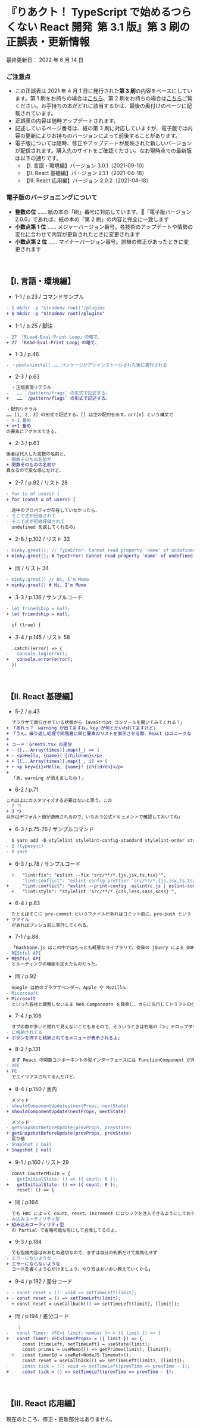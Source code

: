 <!-- markdownlint-disable MD010 MD029 MD032 -->

# 『りあクト！ TypeScript で始めるつらくない React 開発 &nbsp;第 3.1 版』第 3 刷の正誤表・更新情報

最終更新日： 2022 年 6 月 14 日

### ご注意点

- この正誤表は 2021 年 4 月 1 日に発行された**第 3 刷**の内容をベースにしています。第 1 刷をお持ちの場合は[こちら](errata.md)、第 2 刷をお持ちの場合は[こちら](errata2.md)ご覧ください。お手持ちの本がどれに該当するかは、最後の奥付けのページに記載されています。
- 正誤表の内容は随時アップデートされます。
- 記述しているページ番号は、紙の第 3 刷に対応していますが、電子版では内容の更新によりお持ちのバージョンによって前後することがあります。
- 電子版については随時、修正やアップデートが反映された新しいバージョンが配信されます。購入先のサイトをご確認ください。なお現時点での最新版は以下の通りです。
  - 【Ⅰ. 言語・環境編】バージョン 3.0.1（2021-09-10）
  - 【Ⅱ. React 基礎編】バージョン 2.1.1（2021-04-18）
  - 【Ⅲ. React 応用編】バージョン 2.0.2（2021-04-18）

### 電子版のバージョニングについて

- **整数の位** …… 紙の本の「刷」番号に対応しています。「電子版バージョン 2.0.0」であれば、紙の本の「第 2 刷」の内容と完全に一致します
- **小数点第 1 位** …… メジャーバージョン番号。各技術のアップデートや情勢の変化に合わせて内容が更新されたときに変更されます
- **小数点第 2 位** …… マイナーバージョン番号。誤植の修正があったときに変更されます

<br />

## 【Ⅰ. 言語・環境編】

- 1-1 / p.23 / コマンドサンプル

```diff
- $ mkdir -p "$(nodenv root)"/plugins
+ $ mkdir -p "$(nodenv root)/plugins"
```

- 1-1 / p.25 / 脚注

```diff
- 27 「RLead-Eval-Print Loop」の略で、
+ 27 「Read-Eval-Print Loop」の略で、
```

- 1-3 / p.46

```diff
- ・postuninstall …… パッケージがアンインストールされた後に実行される
```

- 2-3 / p.63

```diff
  ・正規表現リテラル
-   …… `/pattern/frags` の形式で記述する。
+   …… `/pattern/flags` の形式で記述する。
```

```diff
・配列リテラル
…… [1, 2, 3] の形式で記述する。[] は空の配列を示す。arr[n] という構文で
- n-1 番め
+ n+1 番め
の要素にアクセスできる。
```

- 2-3 / p.63

```diff
後者は代入した変数の名前と、
- 関数そのもの名前が
+ 関数そのものの名前が
異なるので変な感じだけど、
```

- 2-7 / p.92 / リスト 28

```diff
- for (u of users) {
+ for (const u of users) {
```

```diff
  途中のプロパティが存在していなかったら、
- そこで式が短絡されて
- そこで式が短絡評価されて
  undefined を返してくれるの」
```

- 2-8 / p.102 / リスト 33

```diff
- minky.greet(); // TypeError: Cannot read property 'name' of undefined
+ minky.greet(); # TypeError: Cannot read property 'name' of undefined
```

- 同 / リスト 34

```diff
- minky.greet() // Hi, I'm Momo
+ minky.greet() # Hi, I'm Momo
```

- 3-3 / p.136 / サンプルコード

```diff
- let frinedship = null;
+ let friendship = null;

  if (true) {
```

- 3-4 / p.145 / リスト 58

```diff
  .catch((error) => {
-   console.log(error);
+   console.error(error);
  })
```

<br />

## 【Ⅱ. React 基礎編】

- 5-2 / p.43

```diff
  ブラウザで実行させている状態から JavaScript コンソールを開いてみてくれる？」
+ 「あれっ？　warning が出てますね。key が何とかいわれてますけど」
+ 「うん。繰り返し処理で同階層に同じ要素のリストを表示させる際、React はユニークな key 属性値を必要とするのね。使える値は文字列もしくは数値。key としての理想的な値は、そのコレクションの各要素が持つユニーク ID なんだけど、ここではそれがないので key には繰り返しのインデックスを使うことにしよう」
+
+ コード：Greets.tsx の差分
+ - {[...Array(times)].map((_) => (
+ - <p>Hello, {name}! {children}</p>
+ + {[...Array(times)].map((_, i) => (
+ + <p key={i}>Hello, {name}! {children}</p>
+
  「あ、warning が消えましたね！」
```

- 6-2 / p.71

```diff
これ以上にカスタマイズする必要はないと思う。この
- 2 つ
+ 3 つ
以外はデフォルト値が適用されるので、いちおう公式ドキュメントで確認しておいてね」
```

- 6-3 / p.75-76 / サンプルコマンド

```diff
  $ yarn add -D stylelint stylelint-config-standard stylelint-order stylelint-config-recess-order
- $ (typesync)
- $ yarn
```

- 6-3 / p.78 / サンプルコード

```diff
  +   "lint:fix": "eslint --fix 'src/**/*.{js,jsx,ts,tsx}'",
-     "lint:conflict": "eslint-config-prettier 'src/**/*.{js,jsx,ts,tsx}'",
+     "lint:conflict": "eslint --print-config .eslintrc.js | eslint-config-prettier-check",
  +   "lint:style": "stylelint 'src/**/*.{css,less,sass,scss}'",
```

- 6-4 / p.83

```diff
  たとえばそこに pre-commit というファイルがあればコミット前に、pre-push という
+ ファイル
  があればプッシュ前に実行してくれる。
```

- 7-1 / p.88

```diff
  「Backbone.js はこの中ではもっとも軽量なライブラリで、従来の jQuery による DOM 操作をベースとしたアプリケーションに Model と View の秩序を与えるための最低限の実装に、
- REStful API
+ RESTful API
  とルーティングの機能を加えたものだった。
```

- 同 / p.92

```diff
  Google は他のブラウザベンダー、Apple や Mozilla、
- Micorosoft
+ Microsoft
  といった各社と調整しないまま Web Components を発表し、さらに先行してドラフトの仕様を Chrome に実装していった。
```

- 7-4 / p.106

```diff
  タブの数が多いと隠れて見えないこともあるので、そういうときは右端の『≫』ドロップダウン
- に格納されてる
+ ボタンを押すと格納されてるメニューが表示されるよ」
```

- 8-2 / p.131

```diff
  まず React の関数コンポーネントの型インターフェースには FunctionComponent が用意されてる。これはより短い名前の
- VFC
+ FC
  でエイリアスされてるんだけど、
```

- 8-4 / p.150 / 表内

```diff
  メソッド
- shouldComponentUpdates(nextProps, nextState)
+ shouldComponentUpdate(nextProps, nextState)
```

```diff
  メソッド
- getSnapShotBeforeUpdate(prevProps, prevState)
+ getSnapshotBeforeUpdate(prevProps, prevState)
  戻り値
- SnapShot | null
+ Snapshot | null
```

- 9-1 / p.160 / リスト 29

```diff
  const CounterMixin = {
-   getInitialState: () => ({ count: 0 });
+   getInitialState: () => ({ count: 0 }),
    reset: () => {
```

- 同 / p.164

```diff
  でも HOC によって count、reset、increment にロジックを注入できるようにしておく必要があるので、その 3 つを
- み込みユーティリティ型
+ 組み込みユーティリティ型
  の Partial で省略可能な形にして合成してるのよ。
```

- 9-3 / p.184

```diff
  でも指摘内容はおおむね適切なので、まずは自分の判断だけで無効化せず
- エラーにないような
+ エラーにならないような
  コードを書くよう心がけましょう。やり方はおいおい教えていくから」
```

- 9-4 / p.192 / 差分コード

```diff
- - const reset = (): void => setTimeLeft(limit);
+ - const reset = () => setTimeLeft(limit);
  + const reset = useCallback(() => setTimeLeft(limit), [limit]);
```

- 同 / p.194 / 差分コード

```diff
    ︙
-   const Timer: VFC<{ limit: number }> = ({ limit }) => {
+   const Timer: VFC<TimerProps> = ({ limit }) => {
      const [timeLeft, setTimeLeft] = useState(limit);
      const primes = useMemo(() => getPrimes(limit), [limit]);
  +   const timerId = useRef<NodeJS.Timeout>();
      const reset = useCallback(() => setTimeLeft(limit), [limit]);
-     const tick = (): void => setTimeLeft(prevTime => prevTime - 1);
+     const tick = () => setTimeLeft(prevTime => prevTime - 1);
```

<br />

## 【Ⅲ. React 応用編】

現在のところ、修正・更新部分はありません。

